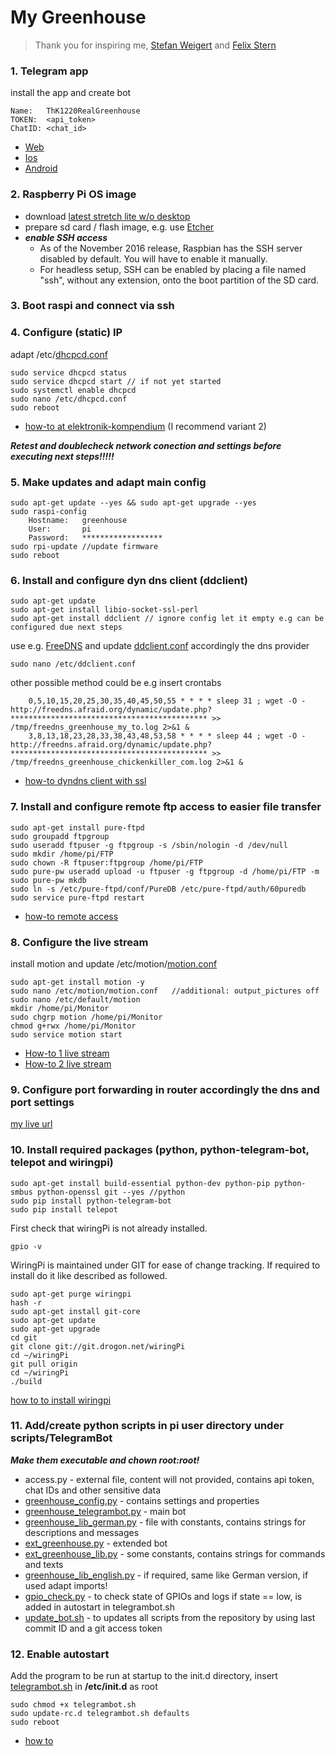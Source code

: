 # My Greenhouse
> Thank you for inspiring me, [Stefan Weigert](https://www.stefan-weigert.de/php_loader/raspi.php) and [Felix Stern](https://tutorials-raspberrypi.de/automatisches-raspberry-pi-gewaechshaus-selber-bauen/)

	
### 1. Telegram app
install the app and create bot
```
Name: 	ThK1220RealGreenhouse
TOKEN: 	<api_token>
ChatID:	<chat_id>
```
* [Web](https://telegram.org/)
* [Ios](https://itunes.apple.com/de/app/telegram-messenger/id686449807?mt=8)
* [Android](https://play.google.com/store/apps/details?id=org.telegram.messenger&hl=de)


### 2. Raspberry Pi OS image
* download [latest stretch lite w/o desktop](https://downloads.raspberrypi.org/raspbian_lite_latest) 
* prepare sd card / flash image, e.g. use [Etcher](https://etcher.io/?ref=etcher_footer) 
* _**enable SSH access**_ 
    * As of the November 2016 release, Raspbian has the SSH server disabled by default. You will have to enable it manually. 
    * For headless setup, SSH can be enabled by placing a file named "ssh", without any extension, onto the boot partition of the SD card.


### 3. Boot raspi and connect via ssh

			
### 4. Configure (static) IP
adapt /etc/[dhcpcd.conf](configs/dhcpcd.conf)
```
sudo service dhcpcd status 
sudo service dhcpcd start // if not yet started 
sudo systemctl enable dhcpcd 
sudo nano /etc/dhcpcd.conf
sudo reboot
```
* [how-to at elektronik-kompendium](https://www.elektronik-kompendium.de/sites/raspberry-pi/1912151.htm) (I recommend variant 2)
 

_**Retest and doublecheck network conection and settings before executing next steps!!!!!**_



### 5. Make updates and adapt main config
```
sudo apt-get update --yes && sudo apt-get upgrade --yes
sudo raspi-config
    Hostname:	greenhouse
    User:		pi
    Password:	******************
sudo rpi-update //update firmware
sudo reboot
```

	
### 6. Install and configure dyn dns client (ddclient)
```
sudo apt-get update
sudo apt-get install libio-socket-ssl-perl
sudo apt-get install ddclient // ignore config let it empty e.g can be configured due next steps
```			
use e.g. [FreeDNS](http://freedns.afraid.org) and update [ddclient.conf](configs/ddclient.conf) accordingly the dns provider
```
sudo nano /etc/ddclient.conf
```	
other possible method could be e.g insert crontabs
```	
    0,5,10,15,20,25,30,35,40,45,50,55 * * * * sleep 31 ; wget -O - http://freedns.afraid.org/dynamic/update.php?******************************************** >> /tmp/freedns_greenhouse_my_to.log 2>&1 &
    3,8,13,18,23,28,33,38,43,48,53,58 * * * * sleep 44 ; wget -O - http://freedns.afraid.org/dynamic/update.php?******************************************** >> /tmp/freedns_greenhouse_chickenkiller_com.log 2>&1 &
```				
* [how-to dyndns client with ssl](https://hexaju.wordpress.com/2013/03/20/raspberry-pi-as-dyndns-client-with-ssl/)
 


### 7. Install and configure remote ftp access to easier file transfer
```
sudo apt-get install pure-ftpd
sudo groupadd ftpgroup
sudo useradd ftpuser -g ftpgroup -s /sbin/nologin -d /dev/null
sudo mkdir /home/pi/FTP
sudo chown -R ftpuser:ftpgroup /home/pi/FTP
sudo pure-pw useradd upload -u ftpuser -g ftpgroup -d /home/pi/FTP -m
sudo pure-pw mkdb
sudo ln -s /etc/pure-ftpd/conf/PureDB /etc/pure-ftpd/auth/60puredb 
sudo service pure-ftpd restart
```
* [how-to remote access](https://www.raspberrypi.org/documentation/remote-access/ftp.md)
 


### 8. Configure the live stream
install motion and update /etc/motion/[motion.conf](configs/motion.conf)
```	
sudo apt-get install motion -y
sudo nano /etc/motion/motion.conf   //additional: output_pictures off
sudo nano /etc/default/motion
mkdir /home/pi/Monitor
sudo chgrp motion /home/pi/Monitor
chmod g+rwx /home/pi/Monitor
sudo service motion start
```			
* [How-to 1 live stream](https://tutorials-raspberrypi.de/raspberry-pi-ueberwachungskamera-livestream-einrichten/)
* [How-to 2 live stream](https://www.datenreise.de/raspberry-pi-ueberwachungskamera-livestream/)


### 9. Configure port forwarding in router accordingly the dns and port settings
[my live url](http://greenhouse.my.to:8082/)

					
### 10. Install required packages (python, python-telegram-bot, telepot and wiringpi)
```
sudo apt-get install build-essential python-dev python-pip python-smbus python-openssl git --yes //python
sudo pip install python-telegram-bot
sudo pip install telepot
```

First check that wiringPi is not already installed.

```
gpio -v
```

WiringPi is maintained under GIT for ease of change tracking. If required to install do it like described as followed.

```
sudo apt-get purge wiringpi
hash -r
sudo apt-get install git-core
sudo apt-get update
sudo apt-get upgrade
cd git
git clone git://git.drogon.net/wiringPi
cd ~/wiringPi
git pull origin
cd ~/wiringPi
./build
```

[how to to install wiringpi](http://wiringpi.com/download-and-install/)
	
### 11. Add/create python scripts in pi user directory under scripts/TelegramBot
_**Make them executable and chown root:root!**_
* access.py - external file, content will not provided, contains api token, chat IDs and other sensitive data
* [greenhouse_config.py](scripts/greenhouse_config.py) - contains settings and properties
* [greenhouse_telegrambot.py](scripts/greenhouse_telegrambot.py) - main bot
* [greenhouse_lib_german.py](scripts/greenhouse_lib_german.py) - file with constants, contains strings for descriptions and messages
* [ext_greenhouse.py](scripts/ext_greenhouse.py) - extended bot
* [ext_greenhouse_lib.py](scripts/ext_greenhouse_lib.py) - some constants, contains strings for commands and texts
* [greenhouse_lib_english.py](scripts/greenhouse_lib_english.py) - if required, same like German version, if used adapt imports!
* [gpio_check.py](scripts/gpio_check.py) - to check state of GPIOs and logs if state == low, is added in autostart in telegrambot.sh
* [update_bot.sh](scripts/update_bot.sh) - to updates all scripts from the repository by using last commit ID and a git access token
   


### 12. Enable autostart
Add the program to be run at startup to the init.d directory, insert [telegrambot.sh](scripts/telegrambot.sh) in **/etc/init.d** as root

```
sudo chmod +x telegrambot.sh
sudo update-rc.d telegrambot.sh defaults
sudo reboot
```

* [how to](https://www.dexterindustries.com/howto/run-a-program-on-your-raspberry-pi-at-startup/#init)
